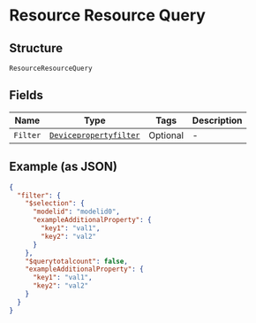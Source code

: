 
# Resource Resource Query

## Structure

`ResourceResourceQuery`

## Fields

| Name | Type | Tags | Description |
|  --- | --- | --- | --- |
| `Filter` | [`Devicepropertyfilter`](../../doc/models/devicepropertyfilter.md) | Optional | - |

## Example (as JSON)

```json
{
  "filter": {
    "$selection": {
      "modelid": "modelid0",
      "exampleAdditionalProperty": {
        "key1": "val1",
        "key2": "val2"
      }
    },
    "$querytotalcount": false,
    "exampleAdditionalProperty": {
      "key1": "val1",
      "key2": "val2"
    }
  }
}
```

